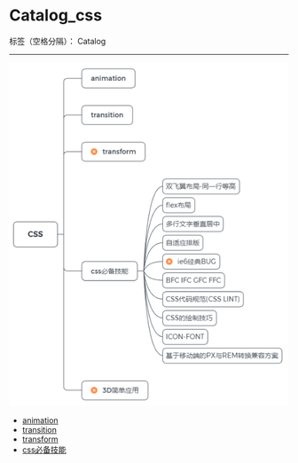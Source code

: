 ﻿# Catalog_css

标签（空格分隔）： Catalog

---
![CSS系列](https://raw.githubusercontent.com/rel-start/Notes/picture/picture/Catalog_css.png)

- [animation](https://github.com/rel-start/Notes/blob/master/CSS/animation.md)
- [transition](https://github.com/rel-start/Notes/blob/master/CSS/transition.md)
- [transform](https://github.com/rel-start/Notes/blob/master/CSS/transform.md)
- [css必备技能](https://github.com/rel-start/Notes/blob/master/CSS/Essential%20skills.md)




